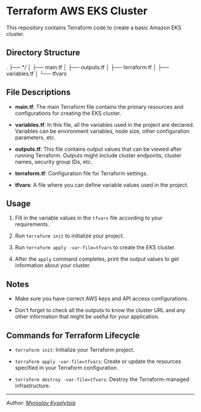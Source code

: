<!-- # TERRAFORM
## SUBTITLE

```bash
alias tf=terraform
``` -->

# Terraform AWS EKS Cluster

This repository contains Terraform code to create a basic Amazon EKS cluster.

## Directory Structure

.
├── **/*
│   ├── main.tf
│   ├── outputs.tf
│   ├── terraform.tf
│   ├── variables.tf
│   └── tfvars

## File Descriptions

- **main.tf**: The main Terraform file contains the primary resources and configurations for creating the EKS cluster.

- **variables.tf**: In this file, all the variables used in the project are declared. Variables can be environment variables, node size, other configuration parameters, etc.

- **outputs.tf**: This file contains output values that can be viewed after running Terraform. Outputs might include cluster endpoints, cluster names, security group IDs, etc.

- **terraform.tf**: Configuration file for Terraform settings.

- **tfvars**: A file where you can define variable values used in the project.

## Usage

1. Fill in the variable values in the `tfvars` file according to your requirements.

2. Run `terraform init` to initialize your project.

3. Run `terraform apply -var-file=tfvars` to create the EKS cluster.

4. After the `apply` command completes, print the output values to get information about your cluster.

## Notes

- Make sure you have correct AWS keys and API access configurations.

- Don't forget to check all the outputs to know the cluster URL and any other information that might be useful for your application.

## Commands for Terraform Lifecycle

- `terraform init`: Initialize your Terraform project.

- `terraform apply -var-file=tfvars`: Create or update the resources specified in your Terraform configuration.

- `terraform destroy -var-file=tfvars`: Destroy the Terraform-managed infrastructure.

---

*Author: [Myroslav Kyselytsia](mirik12mirik@gmail.com)*
